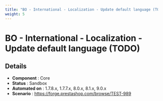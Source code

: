 ```yaml
---
title: "BO - International - Localization - Update default language (TODO)"
weight: 5
---
```


# BO - International - Localization - Update default language (TODO)
## Details
* **Component** : Core
* **Status** : Sandbox
* **Automated on** : 1.7.8.x, 1.7.7.x, 8.0.x, 8.1.x, 9.0.x
* **Scenario** : https://forge.prestashop.com/browse/TEST-989

